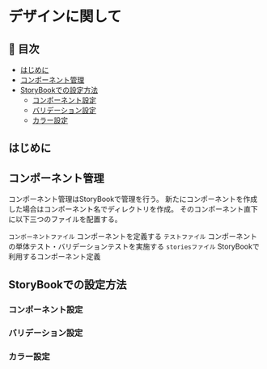 # デザインに関して

## 🚀 目次

-   [はじめに](#はじめに)
-   [コンポーネント管理](#コンポーネント管理)
-   [StoryBookでの設定方法](#StoryBookでの設定方法)
    -   [コンポーネント設定](#コンポーネント設定)
    -   [バリデーション設定](#バリデーション設定)
    -   [カラー設定](#カラー設定)

## はじめに

## コンポーネント管理

コンポーネント管理はStoryBookで管理を行う。
新たにコンポーネントを作成した場合はコンポーネント名でディレクトリを作成。
そのコンポーネント直下に以下三つのファイルを配置する。

`コンポーネントファイル` コンポーネントを定義する
`テストファイル` コンポーネントの単体テスト・バリデーションテストを実施する
`storiesファイル` StoryBookで利用するコンポーネント定義

## StoryBookでの設定方法

### コンポーネント設定

### バリデーション設定

### カラー設定
